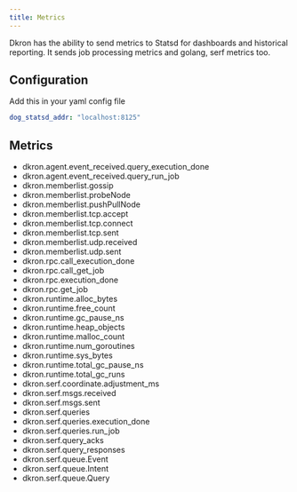 ```yaml
---
title: Metrics
---
```


Dkron has the ability to send metrics to Statsd for dashboards and historical reporting. It sends job processing metrics and golang, serf metrics too.

## Configuration

Add this in your yaml config file

```yaml
dog_statsd_addr: "localhost:8125"
```

## Metrics

- dkron.agent.event_received.query_execution_done
- dkron.agent.event_received.query_run_job
- dkron.memberlist.gossip
- dkron.memberlist.probeNode
- dkron.memberlist.pushPullNode
- dkron.memberlist.tcp.accept
- dkron.memberlist.tcp.connect
- dkron.memberlist.tcp.sent
- dkron.memberlist.udp.received
- dkron.memberlist.udp.sent
- dkron.rpc.call_execution_done
- dkron.rpc.call_get_job
- dkron.rpc.execution_done
- dkron.rpc.get_job
- dkron.runtime.alloc_bytes
- dkron.runtime.free_count
- dkron.runtime.gc_pause_ns
- dkron.runtime.heap_objects
- dkron.runtime.malloc_count
- dkron.runtime.num_goroutines
- dkron.runtime.sys_bytes
- dkron.runtime.total_gc_pause_ns
- dkron.runtime.total_gc_runs
- dkron.serf.coordinate.adjustment_ms
- dkron.serf.msgs.received
- dkron.serf.msgs.sent
- dkron.serf.queries
- dkron.serf.queries.execution_done
- dkron.serf.queries.run_job
- dkron.serf.query_acks
- dkron.serf.query_responses
- dkron.serf.queue.Event
- dkron.serf.queue.Intent
- dkron.serf.queue.Query

